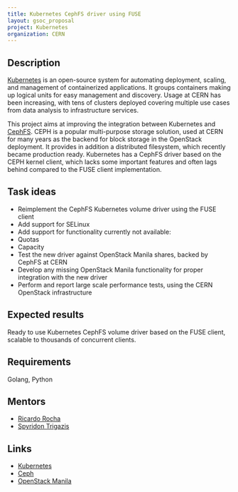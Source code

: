 ```yaml
---
title: Kubernetes CephFS driver using FUSE
layout: gsoc_proposal
project: Kubernetes
organization: CERN
---
```


## Description

[Kubernetes](http://kubernetes.io) is an open-source system for automating deployment, scaling, and management of containerized applications. It groups containers making up logical units for easy management and discovery. Usage at CERN has been increasing, with tens of clusters deployed covering multiple use cases from data analysis to infrastructure services.

This project aims at improving the integration between Kubernetes and [CephFS](http://ceph.com). CEPH is a popular multi-purpose storage solution, used at CERN for many years as the backend for block storage in the OpenStack deployment. It provides in addition a distributed filesystem, which recently became production ready. Kubernetes has a CephFS driver based on the CEPH kernel client, which lacks some important features and often lags behind compared to the FUSE client implementation.

## Task ideas

 * Reimplement the CephFS Kubernetes volume driver using the FUSE client
 * Add support for SELinux
 * Add support for functionality currently not available:
  * Quotas
  * Capacity
 * Test the new driver against OpenStack Manila shares, backed by CephFS at CERN
 * Develop any missing OpenStack Manila functionality for proper integration with the new driver
 * Perform and report large scale performance tests, using the CERN OpenStack infrastructure

## Expected results

Ready to use Kubernetes CephFS volume driver based on the FUSE client, scalable to thousands of concurrent clients.

## Requirements

Golang, Python

## Mentors 
  * [Ricardo Rocha](mailto:ricardo.rocha@cern.ch)
  * [Spyridon Trigazis](mailto:spyridon.trigazis@cern.ch)

## Links
  * [Kubernetes](http://kubernetes.io)
  * [Ceph](https://ceph.com)
  * [OpenStack Manila](https://wiki.openstack.org/wiki/Manila)
